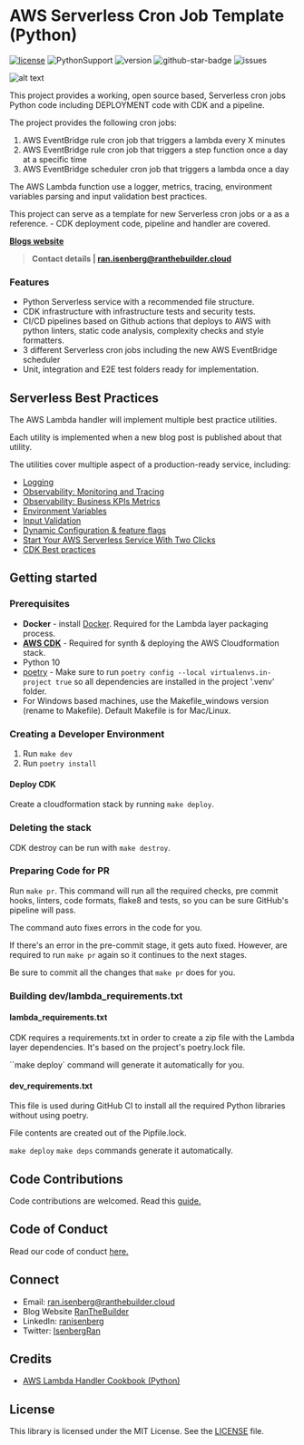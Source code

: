 
# AWS Serverless Cron Job Template (Python)

[![license](https://img.shields.io/github/license/ran-isenberg/aws-serverless-cron-template)](https://github.com/ran-isenberg/aws-serverless-cron-template/blob/master/LICENSE)
![PythonSupport](https://img.shields.io/static/v1?label=python&message=3.11&color=blue?style=flat-square&logo=python)
![version](https://img.shields.io/github/v/release/ran-isenberg/aws-serverless-cron-template)
![github-star-badge](https://img.shields.io/github/stars/ran-isenberg/aws-serverless-cron-template.svg?style=social)
![issues](https://img.shields.io/github/issues/ran-isenberg/aws-serverless-cron-template)

![alt text](https://github.com/ran-isenberg/aws-serverless-cron-template/blob/main/banner.png?raw=true)

This project provides a working, open source based, Serverless cron jobs Python code including DEPLOYMENT code with CDK and a pipeline.

The project provides the following cron jobs:

1. AWS EventBridge rule cron job that triggers a lambda every X minutes
2. AWS EventBridge rule cron job that triggers a step function once a day at a specific time
3. AWS EventBridge scheduler cron job that triggers a lambda once a day

The AWS Lambda function use a logger, metrics, tracing, environment variables parsing and input validation best practices.

This project can serve as a template for new Serverless cron jobs or a as a reference. - CDK deployment code, pipeline and handler are covered.

**[Blogs website](https://www.ranthebuilder.cloud)**
> **Contact details | ran.isenberg@ranthebuilder.cloud**



### **Features**

- Python Serverless service with a recommended file structure.
- CDK infrastructure with infrastructure tests and security tests.
- CI/CD pipelines based on Github actions that deploys to AWS with python linters, static code analysis, complexity checks and style formatters.
- 3 different Serverless cron jobs including the new AWS EventBridge scheduler
- Unit, integration and E2E test folders ready for implementation.


## Serverless Best Practices
The AWS Lambda handler will implement multiple best practice utilities.

Each utility is implemented when a new blog post is published about that utility.

The utilities cover multiple aspect of a production-ready service, including:

- [Logging](https://www.ranthebuilder.cloud/post/aws-lambda-cookbook-elevate-your-handler-s-code-part-1-logging)
- [Observability: Monitoring and Tracing](https://www.ranthebuilder.cloud/post/aws-lambda-cookbook-elevate-your-handler-s-code-part-2-observability)
- [Observability: Business KPIs Metrics](https://www.ranthebuilder.cloud/post/aws-lambda-cookbook-elevate-your-handler-s-code-part-3-business-domain-observability)
- [Environment Variables](https://www.ranthebuilder.cloud/post/aws-lambda-cookbook-environment-variables)
- [Input Validation](https://www.ranthebuilder.cloud/post/aws-lambda-cookbook-elevate-your-handler-s-code-part-5-input-validation)
- [Dynamic Configuration & feature flags](https://www.ranthebuilder.cloud/post/aws-lambda-cookbook-part-6-feature-flags-configuration-best-practices)
- [Start Your AWS Serverless Service With Two Clicks](https://www.ranthebuilder.cloud/post/aws-lambda-cookbook-part-7-how-to-use-the-aws-lambda-cookbook-github-template-project)
- [CDK Best practices](https://github.com/ran-isenberg/aws-lambda-handler-cookbook)

## Getting started
### **Prerequisites**

* **Docker** - install [Docker](https://www.docker.com/). Required for the Lambda layer packaging process.
* **[AWS CDK](cdk.md)** - Required for synth & deploying the AWS Cloudformation stack.
* Python 10
* [poetry](https://pypi.org/project/poetry/) - Make sure to run ``poetry config --local virtualenvs.in-project true`` so all dependencies are installed in the project '.venv' folder.
* For Windows based machines, use the Makefile_windows version (rename to Makefile). Default Makefile is for Mac/Linux.

### **Creating a Developer Environment**

1. Run ``make dev``
2. Run ``poetry install``

#### **Deploy CDK**

Create a cloudformation stack by running ``make deploy``.

### **Deleting the stack**

CDK destroy can be run with ``make destroy``.

### **Preparing Code for PR**

Run ``make pr``. This command will run all the required checks, pre commit hooks, linters, code formats, flake8 and tests, so you can be sure GitHub's pipeline will pass.

The command auto fixes errors in the code for you.

If there's an error in the pre-commit stage, it gets auto fixed. However, are required to run ``make pr`` again so it continues to the next stages.

Be sure to commit all the changes that ``make pr`` does for you.

### **Building dev/lambda_requirements.txt**

#### lambda_requirements.txt

CDK requires a requirements.txt in order to create a zip file with the Lambda layer dependencies. It's based on the project's poetry.lock file.

``make deploy` command will generate it automatically for you.

#### dev_requirements.txt

This file is used during GitHub CI to install all the required Python libraries without using poetry.

File contents are created out of the Pipfile.lock.

``make deploy`` ``make deps`` commands generate it automatically.



## Code Contributions
Code contributions are welcomed. Read this [guide.](https://github.com/ran-isenberg/aws-lambda-handler-cookbook/blob/main/CONTRIBUTING.md)

## Code of Conduct
Read our code of conduct [here.](https://github.com/ran-isenberg/aws-lambda-handler-cookbook/blob/main/CODE_OF_CONDUCT.md)

## Connect
* Email: [ran.isenberg@ranthebuilder.cloud](mailto:ran.isenberg@ranthebuilder.cloud)
* Blog Website [RanTheBuilder](https://www.ranthebuilder.cloud)
* LinkedIn: [ranisenberg](https://www.linkedin.com/in/ranisenberg/)
* Twitter: [IsenbergRan](https://twitter.com/IsenbergRan)

## Credits
* [AWS Lambda Handler Cookbook (Python)](https://github.com/ran-isenberg/aws-lambda-handler-cookbook)

## License
This library is licensed under the MIT License. See the [LICENSE](https://github.com/ran-isenberg/aws-lambda-handler-cookbook/blob/main/LICENSE) file.
